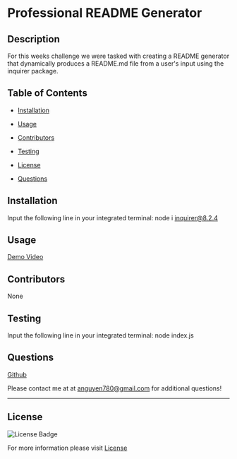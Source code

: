 # Professional README Generator
  
## Description

For this weeks challenge we were tasked with creating a README generator that dynamically produces a README.md file from a user's input using the inquirer package. 

## Table of Contents

* [Installation](#installation)

* [Usage](#usage)

* [Contributors](#contributors)

* [Testing](#testing)

* [License](#license)

* [Questions](#questions)

## Installation

Input the following line in your integrated terminal: node i inquirer@8.2.4

## Usage

[Demo Video](https://drive.google.com/file/d/1XvbF6pkokBJTG_CzdLMA7IW9cuJFNcku/view)

## Contributors

None

## Testing

Input the following line in your integrated terminal: node index.js

## Questions

[Github](https://github.com/anguyen780)

Please contact me at at anguyen780@gmail.com for additional questions!

---

## License

![License Badge](https://shields.io/badge/license-MIT-blue)

For more information please visit [License](https://www.mit.edu/~amini/LICENSE.md)

